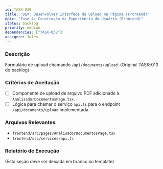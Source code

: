 ```yaml
---
id: TASK-039
title: "DEV: Desenvolver Interface de Upload na Página (Frontend)"
epic: "Fase 4: Construção da Experiência do Usuário (Frontend)"
status: backlog
priority: medium
dependencies: ["TASK-038"]
assignee: Jules
---
```


### Descrição

Formulário de upload chamando `/api/documents/upload`. (Original TASK-013 do backlog)

### Critérios de Aceitação

- [ ] Componente de upload de arquivo PDF adicionado à `AnalisadorDocumentosPage.tsx`.
- [ ] Lógica para chamar o serviço `api.ts` para o endpoint `/api/documents/upload` implementada.

### Arquivos Relevantes

* `frontend/src/pages/AnalisadorDocumentosPage.tsx`
* `frontend/src/services/api.ts`

### Relatório de Execução

(Esta seção deve ser deixada em branco no template)
